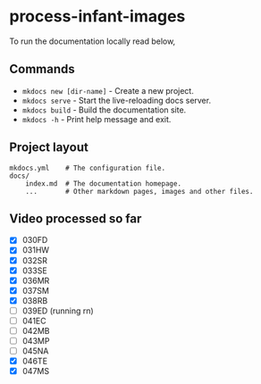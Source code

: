 # process-infant-images

To run the documentation locally read below,

## Commands

* `mkdocs new [dir-name]` - Create a new project.
* `mkdocs serve` - Start the live-reloading docs server.
* `mkdocs build` - Build the documentation site.
* `mkdocs -h` - Print help message and exit.

## Project layout

    mkdocs.yml    # The configuration file.
    docs/
        index.md  # The documentation homepage.
        ...       # Other markdown pages, images and other files.

## Video processed so far

* [X] 030FD
* [X] 031HW
* [X] 032SR
* [X] 033SE
* [X] 036MR
* [X] 037SM
* [X] 038RB
* [ ] 039ED (running rn)
* [ ] 041EC
* [ ] 042MB
* [ ] 043MP
* [ ] 045NA
* [X] 046TE
* [X] 047MS
